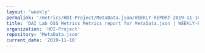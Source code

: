 ```yaml
---
layout: 'weekly'
permalink: '/metrics/HDI-Project/MetaData.json/WEEKLY-REPORT-2019-11-10'
title: 'DAI Lab OSS Metrics Metrics report for MetaData.json | WEEKLY-REPORT-2019-11-10'
organization: 'HDI-Project'
repository: 'MetaData.json'
current_date: '2019-11-10'
---
```

